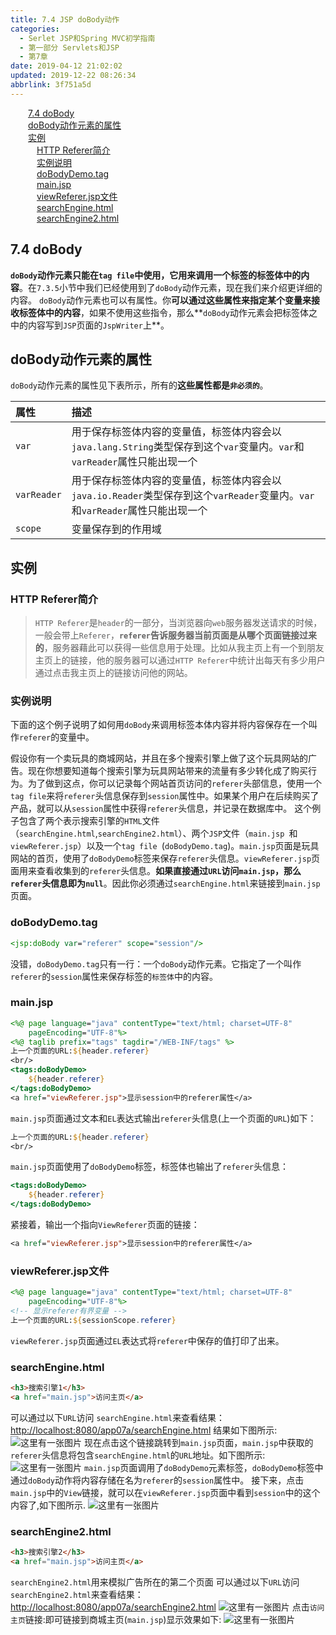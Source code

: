 ```yaml
---
title: 7.4 JSP doBody动作
categories: 
  - Serlet JSP和Spring MVC初学指南
  - 第一部分 Servlets和JSP
  - 第7章
date: 2019-04-12 21:02:02
updated: 2019-12-22 08:26:34
abbrlink: 3f751a5d
---
```

<div id='my_toc'><a href="/JavaReadingNotes/3f751a5d/#7-4-doBody" class="header_2">7.4 doBody</a><br><a href="/JavaReadingNotes/3f751a5d/#doBody动作元素的属性" class="header_2">doBody动作元素的属性</a><br><a href="/JavaReadingNotes/3f751a5d/#实例" class="header_2">实例</a><br><a href="/JavaReadingNotes/3f751a5d/#HTTP-Referer简介" class="header_3">HTTP Referer简介</a><br><a href="/JavaReadingNotes/3f751a5d/#实例说明" class="header_3">实例说明</a><br><a href="/JavaReadingNotes/3f751a5d/#doBodyDemo-tag" class="header_3">doBodyDemo.tag</a><br><a href="/JavaReadingNotes/3f751a5d/#main-jsp" class="header_3">main.jsp</a><br><a href="/JavaReadingNotes/3f751a5d/#viewReferer-jsp文件" class="header_3">viewReferer.jsp文件</a><br><a href="/JavaReadingNotes/3f751a5d/#searchEngine-html" class="header_3">searchEngine.html</a><br><a href="/JavaReadingNotes/3f751a5d/#searchEngine2-html" class="header_3">searchEngine2.html</a><br></div>
<style>.header_1{margin-left: 1em;}.header_2{margin-left: 2em;}.header_3{margin-left: 3em;}.header_4{margin-left: 4em;}.header_5{margin-left: 5em;}.header_6{margin-left: 6em;}</style>
<!--more-->
<script>if (navigator.platform.search('arm')==-1){document.getElementById('my_toc').style.display = 'none';}var e,p = document.getElementsByTagName('p');while (p.length>0) {e = p[0];e.parentElement.removeChild(e);}</script>

<!--end-->
## 7.4 doBody ##
**`doBody`动作元素只能在`tag file`中使用，它用来调用一个标签的标签体中的内容**。在`7.3.5`小节中我们已经使用到了`doBody`动作元素，现在我们来介绍更详细的内容。
`doBody`动作元素也可以有属性。你**可以通过这些属性来指定某个变量来接收标签体中的内容**，如果不使用这些指令，那么**`doBody`动作元素会把标签体之中的内容写到`JSP`页面的`JspWriter`上**。
## doBody动作元素的属性 ##
`doBody`动作元素的属性见下表所示，所有的**这些属性都是`非必须的`**。

|属性|描述|
|:---|:---|
|`var`|用于保存标签体内容的变量值，标签体内容会以`java.lang.String`类型保存到这个`var`变量内。`var`和`varReader`属性只能出现一个|
|`varReader`|用于保存标签体内容的变量值，标签体内容会以`java.io.Reader`类型保存到这个`varReader`变量内。`var`和`varReader`属性只能出现一个|
|`scope`|变量保存到的作用域|

## 实例 ##
### HTTP Referer简介 ###
> `HTTP Referer`是`header`的一部分，当浏览器向`web`服务器发送请求的时候，一般会带上`Referer`，**`referer`告诉服务器当前页面是从哪个页面链接过来的**，服务器藉此可以获得一些信息用于处理。比如从我主页上有一个到朋友主页上的链接，他的服务器可以通过`HTTP Referer`中统计出每天有多少用户通过点击我主页上的链接访问他的网站。

### 实例说明 ###
下面的这个例子说明了如何用`doBody`来调用标签本体内容并将内容保存在一个叫作`referer`的变量中。

假设你有一个卖玩具的商城网站，并且在多个搜索引擎上做了这个玩具网站的广告。现在你想要知道每个搜索引擎为玩具网站带来的流量有多少转化成了购买行为。为了做到这点，你可以记录每个网站首页访问的`referer`头部信息，使用一个`tag file`来将`referer`头信息保存到`session`属性中。如果某个用户在后续购买了产品，就可以从`session`属性中获得`referer`头信息，并记录在数据库中。
这个例子包含了两个表示搜索引擎的`HTML`文件（`searchEngine.html`,`searchEngine2.html`）、两个`JSP`文件（`main.jsp `和 `viewReferer.jsp`）以及一个`tag file `(`doBodyDemo.tag`)。`main.jsp`页面是玩具网站的首页，使用了`doBodyDemo`标签来保存`referer`头信息。`viewReferer.jsp`页面用来查看收集到的`referer`头信息。**如果直接通过`URL`访问`main.jsp`，那么`referer`头信息即为`null`**。因此你必须通过`searchEngine.html`来链接到`main.jsp`页面。
### doBodyDemo.tag ###
```jsp
<jsp:doBody var="referer" scope="session"/>
```
没错，`doBodyDemo.tag`只有一行：一个`doBody`动作元素。它指定了一个叫作`referer`的`session`属性来保存标签的`标签体`中的内容。
### main.jsp ###
```jsp
<%@ page language="java" contentType="text/html; charset=UTF-8"
    pageEncoding="UTF-8"%>
<%@ taglib prefix="tags" tagdir="/WEB-INF/tags" %>
上一个页面的URL:${header.referer}
<br/>
<tags:doBodyDemo>
    ${header.referer}
</tags:doBodyDemo>
<a href="viewReferer.jsp">显示session中的referer属性</a>
```
`main.jsp`页面通过文本和`EL`表达式输出`referer`头信息(上一个页面的`URL`)如下：
```jsp
上一个页面的URL:${header.referer}
<br/>
```
`main.jsp`页面使用了`doBodyDemo`标签，标签体也输出了`referer`头信息：
```jsp
<tags:doBodyDemo>
    ${header.referer}
</tags:doBodyDemo>
```
紧接着，输出一个指向`ViewReferer`页面的链接：
```jsp
<a href="viewReferer.jsp">显示session中的referer属性</a>
```
### viewReferer.jsp文件 ###
```jsp
<%@ page language="java" contentType="text/html; charset=UTF-8"
    pageEncoding="UTF-8"%>
<!-- 显示referer有界变量 -->
上一个页面的URL:${sessionScope.referer}
```
`viewReferer.jsp`页面通过`EL`表达式将`referer`中保存的值打印了出来。
### searchEngine.html ###
```html
<h3>搜索引擎1</h3>
<a href="main.jsp">访问主页</a>
```

可以通过以下`URL`访问 `searchEngine.html`来查看结果：
[http://localhost:8080/app07a/searchEngine.html](http://localhost:8080/app07a/searchEngine.html)
结果如下图所示:
![这里有一张图片](https://image-1257720033.cos.ap-shanghai.myqcloud.com/blog/readbooknote/ServlerJSPAndSpring%20MVCChuXueZhiNan/Chapter7/3.png)
现在点击这个链接跳转到`main.jsp`页面，`main.jsp`中获取的`referer`头信息将包含`searchEngine.html`的`URL`地址。如下图所示:
![这里有一张图片](https://image-1257720033.cos.ap-shanghai.myqcloud.com/blog/readbooknote/ServlerJSPAndSpring%20MVCChuXueZhiNan/Chapter7/4.png)
`main.jsp`页面调用了`doBodyDemo`元素标签，`doBodyDemo`标签中通过`doBody`动作将内容存储在名为`referer`的`session`属性中。
接下来，点击`main.jsp`中的`View`链接，就可以在`viewReferer.jsp`页面中看到`session`中的这个内容了,如下图所示.
![这里有一张图片](https://image-1257720033.cos.ap-shanghai.myqcloud.com/blog/readbooknote/ServlerJSPAndSpring%20MVCChuXueZhiNan/Chapter7/5.png)
### searchEngine2.html ###
```html
<h3>搜索引擎2</h3>
<a href="main.jsp">访问主页</a>
```
`searchEngine2.html`用来模拟广告所在的第二个页面
可以通过以下`URL`访问 `searchEngine2.html`来查看结果：
[http://localhost:8080/app07a/searchEngine2.html](http://localhost:8080/app07a/searchEngine2.html)
![这里有一张图片](https://image-1257720033.cos.ap-shanghai.myqcloud.com/blog/readbooknote/ServlerJSPAndSpring%20MVCChuXueZhiNan/Chapter7/9.png)
点击`访问主页`链接:即可链接到商城主页(`main.jsp`)显示效果如下:
![这里有一张图片](https://image-1257720033.cos.ap-shanghai.myqcloud.com/blog/readbooknote/ServlerJSPAndSpring%20MVCChuXueZhiNan/Chapter7/10.png)
